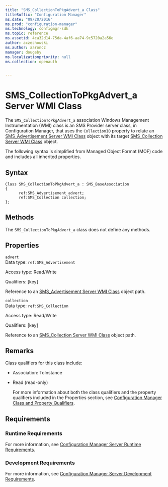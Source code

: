 ```yaml
---
title: "SMS_CollectionToPkgAdvert_a Class"
titleSuffix: "Configuration Manager"
ms.date: "09/20/2016"
ms.prod: "configuration-manager"
ms.technology: configmgr-sdk
ms.topic: reference
ms.assetid: 4ca32d14-75da-4af6-aa74-9c5720a2a56e
author: aczechowski
ms.author: aaroncz
manager: dougeby
ms.localizationpriority: null
ms.collection: openauth


---
```

# SMS_CollectionToPkgAdvert_a Server WMI Class
The `SMS_CollectionToPkgAdvert_a` association Windows Management Instrumentation (WMI) class is an SMS Provider server class, in Configuration Manager, that uses the `CollectionID` property to relate an [SMS_Advertisement Server WMI Class](../../../../../develop/reference/core/servers/configure/sms_advertisement-server-wmi-class.md) object with its target [SMS_Collection Server WMI Class](../../../../../develop/reference/core/clients/collections/sms_collection-server-wmi-class.md) object.  

 The following syntax is simplified from Managed Object Format (MOF) code and includes all inherited properties.  

## Syntax  

```  
Class SMS_CollectionToPkgAdvert_a : SMS_BaseAssociation  
{  
      ref:SMS_Advertisement advert;  
      ref:SMS_Collection collection;  
};  
```  

## Methods  
 The `SMS_CollectionToPkgAdvert_a` class does not define any methods.  

## Properties  
 `advert`  
 Data type: `ref:SMS_Advertisement`  

 Access type: Read/Write  

 Qualifiers: [key]  

 Reference to an [SMS_Advertisement Server WMI Class](../../../../../develop/reference/core/servers/configure/sms_advertisement-server-wmi-class.md) object path.  

 `collection`  
 Data type: `ref:SMS_Collection`  

 Access type: Read/Write  

 Qualifiers: [key]  

 Reference to an [SMS_Collection Server WMI Class](../../../../../develop/reference/core/clients/collections/sms_collection-server-wmi-class.md) object path.  

## Remarks  
 Class qualifiers for this class include:  

- Association: ToInstance  

- Read (read-only)  

  For more information about both the class qualifiers and the property qualifiers included in the Properties section, see [Configuration Manager Class and Property Qualifiers](../../../../../develop/reference/misc/class-and-property-qualifiers.md).  

## Requirements  

### Runtime Requirements  
 For more information, see [Configuration Manager Server Runtime Requirements](../../../../../develop/core/reqs/server-runtime-requirements.md).  

### Development Requirements  
 For more information, see [Configuration Manager Server Development Requirements](../../../../../develop/core/reqs/server-development-requirements.md).  
